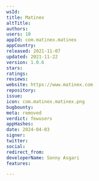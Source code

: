 ```yaml
---
wsId: 
title: Matinex
altTitle: 
authors: 
users: 10
appId: com.matinex.matinex
appCountry: 
released: 2021-11-07
updated: 2021-11-22
version: 1.0.6
stars: 
ratings: 
reviews: 
website: https://www.matinex.com
repository: 
issue: 
icon: com.matinex.matinex.png
bugbounty: 
meta: removed
verdict: fewusers
appHashes: 
date: 2024-04-03
signer: 
twitter: 
social: 
redirect_from: 
developerName: Sonny Asgari
features: 

---
```


